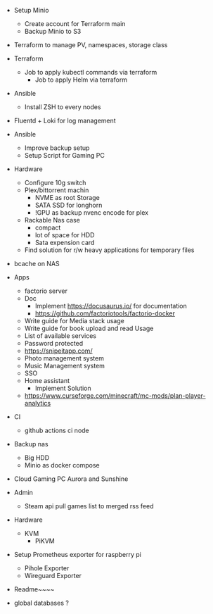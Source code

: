 + Setup Minio
  + Create account for Terraform main
  + Backup Minio to S3
+ Terraform to manage PV, namespaces, storage class
+ Terraform
  + Job to apply kubectl commands via terraform
    + Job to apply Helm via terraform
+ Ansible
  + Install ZSH to every nodes
+ Fluentd + Loki for log management
+ Ansible
  + Improve backup setup
  + Setup Script for Gaming PC
+ Hardware
  + Configure 10g switch
  + Plex/bittorrent machin
    + NVME as root Storage
    + SATA SSD for longhorn
    + !GPU as backup nvenc encode for plex
  + Rackable Nas case
    + compact
    + lot of space for HDD
    + Sata expension card
  + Find solution for r/w heavy applications for temporary files
+ bcache on NAS
+ Apps
  + factorio server
  + Doc
    + Implement https://docusaurus.io/ for documentation
    + https://github.com/factoriotools/factorio-docker
  + Write guide for Media stack usage
  + Write guide for book upload and read Usage
  + List of available services
  + Password protected
  + https://snipeitapp.com/
  + Photo management system
  + Music Management system
  + SSO
  + Home assistant
    + Implement Solution
  + https://www.curseforge.com/minecraft/mc-mods/plan-player-analytics
+ CI
  + github actions ci node
+ Backup nas
  + Big HDD
  + Minio as docker compose
+ Cloud Gaming PC Aurora and Sunshine
+ Admin
  + Steam api pull games list to merged rss feed
+ Hardware
  + KVM
    + PiKVM
+ Setup Prometheus exporter for raspberry pi
  + Pihole Exporter
  + Wireguard Exporter

+ Readme~~~~

+ global databases ?

